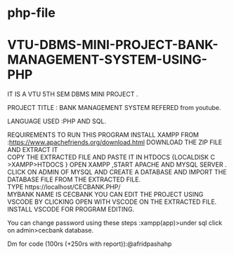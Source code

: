 # php-file
# VTU-DBMS-MINI-PROJECT-BANK-MANAGEMENT-SYSTEM-USING-PHP
IT IS A VTU 5TH SEM DBMS MINI PROJECT . 

PROJECT TITLE : BANK MANAGEMENT SYSTEM REFERED from youtube.

LANGUAGE USED :PHP AND SQL. 





REQUIREMENTS TO RUN THIS PROGRAM 
INSTALL XAMPP FROM :https://www.apachefriends.org/download.html
DOWNLOAD THE ZIP FILE AND EXTRACT IT  
COPY THE EXTRACTED FILE AND PASTE IT IN HTDOCS {LOCALDISK C >XAMPP>HTDOCS } 
OPEN XAMPP ,START APACHE AND MYSQL SERVER . CLICK ON ADMIN OF MYSQL AND CREATE A DATABASE AND IMPORT THE DATABASE FILE FROM THE EXTRACTED FILE.  
TYPE https://localhost/CECBANK.PHP/  
MYBANK NAME IS CECBANK YOU CAN EDIT THE PROJECT USING VSCODE BY CLICKING OPEN WITH VSCODE ON THE EXTRACTED FILE.  
INSTALL VSCODE FOR PROGRAM EDITING.


You can change password using these steps :xampp(app)>under sql click on admin>cecbank database.

Dm for code (100rs (+250rs with report)):@afridpashahp

